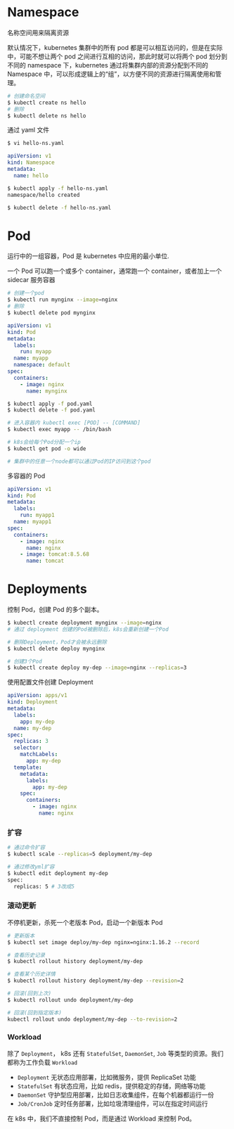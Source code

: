 # Namespace

名称空间用来隔离资源

默认情况下，kubernetes 集群中的所有 pod 都是可以相互访问的，但是在实际中，可能不想让两个 pod 之间进行互相的访问，那此时就可以将两个 pod 划分到不同的 namespace 下，kubernetes 通过将集群内部的资源分配到不同的 Namespace 中，可以形成逻辑上的“组”，以方便不同的资源进行隔离使用和管理。

```sh
# 创建命名空间
$ kubectl create ns hello
# 删除
$ kubectl delete ns hello
```

通过 yaml 文件

```sh
$ vi hello-ns.yaml
```

```yaml
apiVersion: v1
kind: Namespace
metadata:
  name: hello
```

```sh
$ kubectl apply -f hello-ns.yaml
namespace/hello created

$ kubectl delete -f hello-ns.yaml
```

# Pod

运行中的一组容器，Pod 是 kubernetes 中应用的最小单位.

一个 Pod 可以跑一个或多个 container，通常跑一个 container，或者加上一个 sidecar 服务容器

```sh
# 创建一个pod
$ kubectl run mynginx --image=nginx
# 删除
$ kubectl delete pod mynginx
```

```yaml
apiVersion: v1
kind: Pod
metadata:
  labels:
    run: myapp
  name: myapp
  namespace: default
spec:
  containers:
    - image: nginx
      name: mynginx
```

```sh
$ kubectl apply -f pod.yaml
$ kubectl delete -f pod.yaml

# 进入容器内 kubectl exec [POD] -- [COMMAND]
$ kubectl exec myapp -- /bin/bash

# k8s会给每个Pod分配一个ip
$ kubectl get pod -o wide

# 集群中的任意一个node都可以通过Pod的IP访问到这个pod
```

多容器的 Pod

```yaml
apiVersion: v1
kind: Pod
metadata:
  labels:
    run: myapp1
  name: myapp1
spec:
  containers:
    - image: nginx
      name: nginx
    - image: tomcat:8.5.68
      name: tomcat
```

# Deployments

控制 Pod，创建 Pod 的多个副本。

```sh
$ kubectl create deployment mynginx --image=nginx
# 通过 deployment 创建的Pod被删除后，k8s会重新创建一个Pod

# 删除Deployment，Pod才会被永远删除
$ kubectl delete deploy mynginx

# 创建3个Pod
$ kubectl create deploy my-dep --image=nginx --replicas=3
```

使用配置文件创建 Deployment

```yaml
apiVersion: apps/v1
kind: Deployment
metadata:
  labels:
    app: my-dep
  name: my-dep
spec:
  replicas: 3
  selector:
    matchLabels:
      app: my-dep
  template:
    metadata:
      labels:
        app: my-dep
    spec:
      containers:
        - image: nginx
          name: nginx
```

### 扩容

```sh
# 通过命令扩容
$ kubectl scale --replicas=5 deployment/my-dep

# 通过修改yml扩容
$ kubectl edit deployment my-dep
spec:
  replicas: 5 # 3改成5
```

### 滚动更新

不停机更新，杀死一个老版本 Pod，启动一个新版本 Pod

```sh
# 更新版本
$ kubectl set image deploy/my-dep nginx=nginx:1.16.2 --record

# 查看历史记录
$ kubectl rollout history deployment/my-dep

# 查看某个历史详情
$ kubectl rollout history deployment/my-dep --revision=2

# 回滚(回到上次)
$ kubectl rollout undo deployment/my-dep

# 回滚(回到指定版本)
kubectl rollout undo deployment/my-dep --to-revision=2
```

### Workload

除了 `Deployment`， k8s 还有 `StatefulSet`, `DaemonSet`, `Job` 等类型的资源。我们都称为工作负载 `Workload`

- `Deployment` 无状态应用部署，比如微服务，提供 ReplicaSet 功能
- `StatefulSet` 有状态应用，比如 redis，提供稳定的存储，网络等功能
- `DaemonSet` 守护型应用部署，比如日志收集组件，在每个机器都运行一份
- `Job/CronJob` 定时任务部署，比如垃圾清理组件，可以在指定时间运行

在 k8s 中，我们不直接控制 Pod，而是通过 Workload 来控制 Pod。
